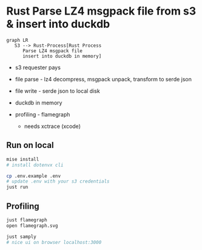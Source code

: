 # Rust Parse LZ4 msgpack file from s3 & insert into duckdb

```mermaid
graph LR
   S3 --> Rust-Process[Rust Process
      Parse LZ4 msgpack file
      insert into duckdb in memory]
```

- s3 requester pays
- file parse - lz4 decompress, msgpack unpack, transform to serde json
- file write - serde json to local disk
- duckdb in memory

- profiling - flamegraph
  - needs xctrace (xcode)


## Run on local
```bash
mise install
# install dotenvx cli

cp .env.example .env
# update .env with your s3 credentials
just run
```

## Profiling
```bash
just flamegraph
open flamegraph.svg
```

```bash
just samply
# nice ui on browser localhost:3000
```
